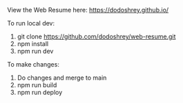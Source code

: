 View the Web Resume here: https://dodoshrey.github.io/

To run local dev:
1. git clone https://github.com/dodoshrey/web-resume.git
2. npm install
3. npm run dev

To make changes:
1. Do changes and merge to main
2. npm run build
3. npm run deploy